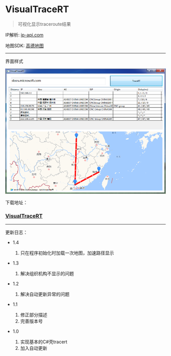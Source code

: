 ﻿# VisualTraceRT

> 可视化显示traceroute结果

IP解析: [ip-api.com](http://ip-api.com)

地图SDK: [高德地图](https://lbs.amap.com/)

---

界面样式

![sample](./view.png)

下载地址：

### [VisualTraceRT](https://injectrl.github.io/VisualTraceRT/VisualTraceRT.exe)

---

更新日志：

- 1.4

	1. 只在程序初始化时加载一次地图，加速路径显示

- 1.3

	1. 解决组织机构不显示的问题

- 1.2

	1. 解决自动更新异常的问题

- 1.1

	1. 修正部分描述
	2. 完善版本号

- 1.0

	1. 实现基本的C#壳tracert
	2. 加入自动更新